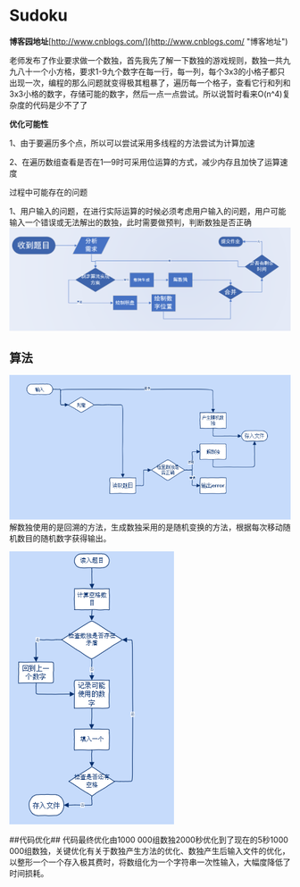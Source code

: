 # Sudoku
**博客园地址**[http://www.cnblogs.com/](http://www.cnblogs.com/ "博客地址")

老师发布了作业要求做一个数独，首先我先了解一下数独的游戏规则，数独一共九九八十一个小方格，要求1-9九个数字在每一行，每一列，每个3x3的小格子都只出现一次，编程的那么问题就变得极其粗暴了，遍历每一个格子，查看它行和列和3x3小格的数字，存储可能的数字，然后一点一点尝试。所以说暂时看来O(n^4)复杂度的代码是少不了了

**优化可能性**

1、由于要遍历多个点，所以可以尝试采用多线程的方法尝试为计算加速

2、在遍历数组查看是否在1—9时可采用位运算的方式，减少内存且加快了运算速度

过程中可能存在的问题

1、用户输入的问题，在进行实际运算的时候必须考虑用户输入的问题，用户可能输入一个错误或无法解出的数独，此时需要做预判，判断数独是否正确
![avatar](/htp.png "作业流程图")
## 算法 ##
![avatar](/arithmetic.png "算法流程图")
解数独使用的是回溯的方法，生成数独采用的是随机变换的方法，根据每次移动随机数目的随机数字获得输出。

![avatar](/creat.png)

##代码优化##
代码最终优化由1000 000组数独2000秒优化到了现在的5秒1000 000组数独，关键优化有关于数独产生方法的优化、数独产生后输入文件的优化，以整形一个一个存入极其费时，将数组化为一个字符串一次性输入，大幅度降低了时间损耗。